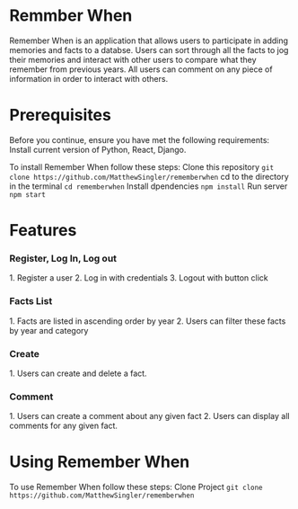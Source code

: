 # Remmber When
Remember When is an application that allows users to participate in adding memories and facts to a databse. Users can sort through all the facts to jog their memories and interact with other users to compare what they remember from previous years. All users can comment on any piece of information in order to interact with others.

# Prerequisites
Before you continue, ensure you have met the following requirements:
Install current version of Python, React, Django.

To install Remember When follow these steps:
Clone this repository 
`git clone https://github.com/MatthewSingler/rememberwhen`
cd to the directory in the terminal
`cd rememberwhen`
Install dpendencies
`npm install`
Run server
`npm start`

# Features
<h3>Register, Log In, Log out</h3>
1. Register a user
2. Log in with credentials
3. Logout with button click

<h3>Facts List</h3>
1. Facts are listed in ascending order by year
2. Users can filter these facts by year and category

<h3>Create</h3>
1. Users can create and delete a fact.

<h3>Comment</h3>
1. Users can create a comment about any given fact
2. Users can display all comments for any given fact.

# Using Remember When
To use Remember When follow these steps:
Clone Project
`git clone https://github.com/MatthewSingler/rememberwhen`


